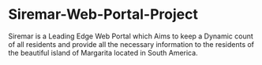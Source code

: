 # Siremar-Web-Portal-Project
Siremar is a Leading Edge Web Portal which Aims to keep a Dynamic count of all residents and provide all the necessary information to the residents of the beautiful island of Margarita located in South America.
